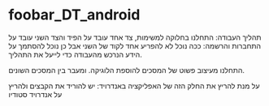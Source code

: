 # foobar_DT_android

תהליך העבודה: התחלנו בחלוקה למשימות, צד אחד עובד על הפיד והצד השני עובד על התחברות והרשמה: ככה נוכל לא להפריע אחד לקוד של השני אבל כן נוכל להסתמך על הידע הנרכש מהעבודה כדי לייעל את התהליך.

התחלנו מעיצוב פשוט של המסכים להוספת הלוגיקה. ומעבר בין המסכים השונים. 

על מנת להריץ את החלק הזה של האפליקציה באנדרויד: יש להוריד את הקבצים ולהריץ על אנדרויד סטודיו

